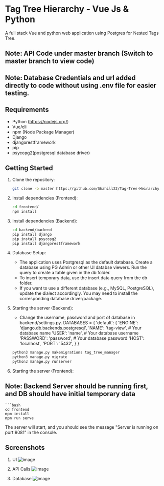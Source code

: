 # Tag Tree Hierarchy - Vue Js & Python

A full stack Vue and python web application using Postgres for Nested Tags Tree.

## Note: API Code under master branch (Switch to master branch to view code) 
## Note: Database Credentials and url added directly to code without using .env file for easier testing.

## Requirements

- Python (https://nodejs.org/)
- Vue/cli
- npm (Node Package Manager)
- Django
- djangorestframework
- pip
- psycopg2(postgresql database driver)

## Getting Started

1. Clone the repository:

   ```bash
   git clone -b master https://github.com/Shahill22/Tag-Tree-Heirarchy.git
   

2. Install dependencies (Frontend):

   ```bash
   cd frontend/
   npm install

3. Install dependencies (Backend):

   ```bash
   cd backend/backend
   pip install django
   pip install psycopg2
   pip install djangorestframework

3. Database Setup:
   - The application uses Postgresql as the default database. Create a database using PG Admin or other UI databse viewers. Run the query to create a table given in the db folder. 
   - To insert temporary data, use the insert data query from the db folder.
   - If you want to use a different database (e.g., MySQL, PostgreSQL), update the dialect accordingly. You may need to install the corresponding database driver/package.

4. Starting the server (Backend):
    - Change the username, password and port of database in backend/settings.py. 
        DATABASES = {
                'default': {
                    'ENGINE': 'django.db.backends.postgresql',
                    'NAME': 'tag-view',       # Your database name
                    'USER': 'name', # Your database username
                    'PASSWORD': 'password', # Your database password
                    'HOST': 'localhost',
                    'PORT': '5432',
                }
            }
        
    ```bash
    python3 manage.py makemigrations tag_tree_manager
    python3 manage.py migrate
    python3 manage.py runserver

4. Starting the server (Frontend):

## Note: Backend Server should be running first, and DB should have initial temporary data
        
    ```bash
    cd frontend
    npm install
    npm run serve

   The server will start, and you should see the message "Server is running on port 8081" in the console.

## Screenshots
1. UI
![image](https://github.com/user-attachments/assets/5c0ba4e8-5bcf-4996-923d-c422e408c821)

2. API Calls
![image](https://github.com/user-attachments/assets/c4ed2cd2-82e0-4fc2-a7f0-d1a19be8e613)

3. Database
![image](https://github.com/user-attachments/assets/e2383137-03b2-48a2-9c6d-5ac506779143)



